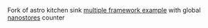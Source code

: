 Fork of astro kitchen sink [ multiple framework example](https://github.com/withastro/astro/tree/main/examples/framework-multiple)
with global [nanostores](https://github.com/nanostores/nanostores#solid) counter